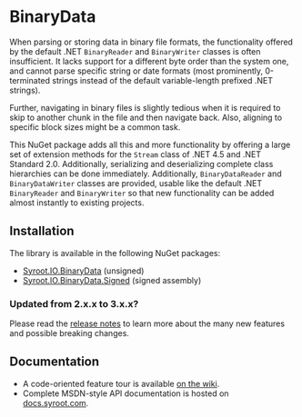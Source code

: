 # BinaryData

When parsing or storing data in binary file formats, the functionality offered by the default .NET `BinaryReader` and
`BinaryWriter` classes is often insufficient. It lacks support for a different byte order than the system one, and
cannot parse specific string or date formats (most prominently, 0-terminated strings instead of the default
variable-length prefixed .NET strings).

Further, navigating in binary files is slightly tedious when it is required to skip to another chunk in the file and
then navigate back. Also, aligning to specific block sizes might be a common task.

This NuGet package adds all this and more functionality by offering a large set of extension methods for the `Stream`
class of .NET 4.5 and .NET Standard 2.0. Additionally, serializing and deserializing complete class hierarchies can be
done immediately.
Additionally, `BinaryDataReader` and `BinaryDataWriter` classes are provided, usable like the default .NET
`BinaryReader` and `BinaryWriter` so that new functionality can be added almost instantly to existing projects.

## Installation

The library is available in the following NuGet packages:

- [Syroot.IO.BinaryData](https://www.nuget.org/packages/Syroot.IO.BinaryData) (unsigned)
- [Syroot.IO.BinaryData.Signed](https://www.nuget.org/packages/Syroot.IO.BinaryData.Signed) (signed assembly)

### Updated from 2.x.x to 3.x.x?
Please read the [release notes](https://github.com/Syroot/BinaryData/releases/tag/3.0.0) to learn more about the many
new features and possible breaking changes.

## Documentation

- A code-oriented feature tour is available [on the wiki](https://github.com/Syroot/BinaryData/wiki).
- Complete MSDN-style API documentation is hosted on [docs.syroot.com](http://docs.syroot.com/binarydata).
